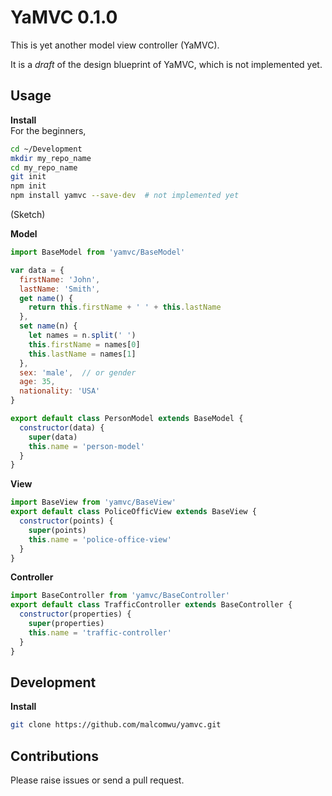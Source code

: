 # YaMVC 0.1.0
This is yet another model view controller (YaMVC).

It is a *draft* of the design blueprint of YaMVC, which is not implemented yet.

## Usage
**Install**<br>
For the beginners,
```sh
cd ~/Development
mkdir my_repo_name
cd my_repo_name
git init
npm init
npm install yamvc --save-dev  # not implemented yet
```

(Sketch)

**Model**
```js
import BaseModel from 'yamvc/BaseModel'

var data = {
  firstName: 'John',
  lastName: 'Smith',
  get name() {
    return this.firstName + ' ' + this.lastName
  },
  set name(n) {
    let names = n.split(' ')
    this.firstName = names[0]
    this.lastName = names[1]
  },
  sex: 'male',  // or gender
  age: 35,
  nationality: 'USA'
}

export default class PersonModel extends BaseModel {
  constructor(data) {
    super(data)
    this.name = 'person-model'
  }
}
```

**View**
```js
import BaseView from 'yamvc/BaseView'
export default class PoliceOfficView extends BaseView {
  constructor(points) {
    super(points)
    this.name = 'police-office-view'
  }
}
```

**Controller**
```js
import BaseController from 'yamvc/BaseController'
export default class TrafficController extends BaseController {
  constructor(properties) {
    super(properties)
    this.name = 'traffic-controller'
  }
}
```

## Development
**Install**
```sh
git clone https://github.com/malcomwu/yamvc.git
```

## Contributions
Please raise issues or send a pull request.
